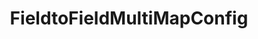 ---
optionsClassName: FieldtoFieldMultiMapConfig
optionsClassFullName: MigrationTools._EngineV1.Configuration.FieldMap.FieldtoFieldMultiMapConfig
configurationSamples:
- name: default
  description: 
  code: >-
    {
      "$type": "FieldtoFieldMultiMapConfig",
      "WorkItemTypeName": "*",
      "SourceToTargetMappings": {
        "$type": "Dictionary`2",
        "Custom.Field1": "Custom.Field4",
        "Custom.Field2": "Custom.Field5",
        "Custom.Field3": "Custom.Field6"
      }
    }
  sampleFor: MigrationTools._EngineV1.Configuration.FieldMap.FieldtoFieldMultiMapConfig
description: Want to setup a bunch of field maps in a single go. Use this shortcut!
className: FieldtoFieldMultiMapConfig
typeName: FieldMaps
architecture: v2
options:
- parameterName: SourceToTargetMappings
  type: Dictionary
  description: missng XML code comments
  defaultValue: missng XML code comments
- parameterName: WorkItemTypeName
  type: String
  description: missng XML code comments
  defaultValue: missng XML code comments

redirectFrom: []
layout: reference
toc: true
permalink: /Reference/v2/FieldMaps/FieldtoFieldMultiMapConfig/
title: FieldtoFieldMultiMapConfig
categories:
- FieldMaps
- v2
notes: ''
introduction: ''

---